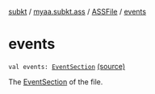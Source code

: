 [subkt](../../index.md) / [myaa.subkt.ass](../index.md) / [ASSFile](index.md) / [events](./events.md)

# events

`val events: `[`EventSection`](../-event-section/index.md) [(source)](https://github.com/Myaamori/SubKt/blob/0.1.10/src/main/kotlin/myaa/subkt/ass/parser.kt#L126)

The [EventSection](../-event-section/index.md) of the file.

